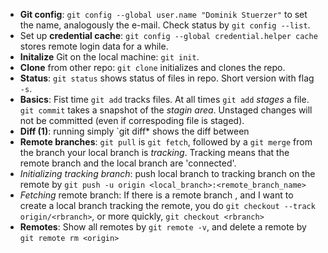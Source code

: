  - **Git config**: `git config --global user.name "Dominik Stuerzer"` to set the name, analogously the e-mail. Check status by `git config --list`.
 - Set up **credential cache**: `git config --global credential.helper cache` stores remote login data for a while.
 - **Initalize** Git on the local machine: `git init`.
 - **Clone** from other repo: `git clone` initializes and clones the repo. 
 - **Status**: `git status` shows status of files in repo. Short version with flag `-s`.
 - **Basics**: Fist time `git add` tracks files. At all times `git add` *stages* a file. `git commit` takes a snapshot of the *stagin area*. Unstaged changes will not be committed (even if correspoding file is staged).
 - **Diff (1)**: running simply `git diff* shows the diff between 
 - **Remote branches**: `git pull` is `git fetch`, followed by a `git merge` from the branch your local branch is *tracking*. Tracking    means that the remote branch and the local branch are 'connected'.
 - *Initializing tracking branch*: push local branch to tracking branch on the remote by `git push -u origin <local_branch>:<remote_branch_name>`
  - *Fetching* remote branch: If there is a remote branch <rbranch>, and I want to create a local branch tracking the remote, you do `git checkout --track origin/<rbranch>`, or more quickly, `git checkout <rbranch>`
 - **Remotes**: Show all remotes by `git remote -v`, and delete a remote by `git remote rm <origin>`
